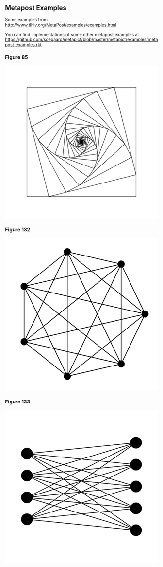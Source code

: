 Metapost Examples
------------------

Some examples from http://www.tlhiv.org/MetaPost/examples/examples.html

You can find implementations of some other metapost examples at https://github.com/soegaard/metapict/blob/master/metapict/examples/metapost-examples.rkt

### Figure 85

![Figure 85](fig85.svg)

### Figure 132

![Figure 132](fig132.svg)

### Figure 133

![Figure 133](fig133.svg)



